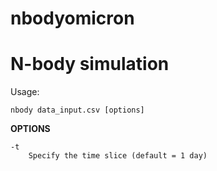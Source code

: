 # nbodyomicron
N-body simulation
=================

Usage:

`nbody data_input.csv [options]`

**OPTIONS**

	-t
		Specify the time slice (default = 1 day)
